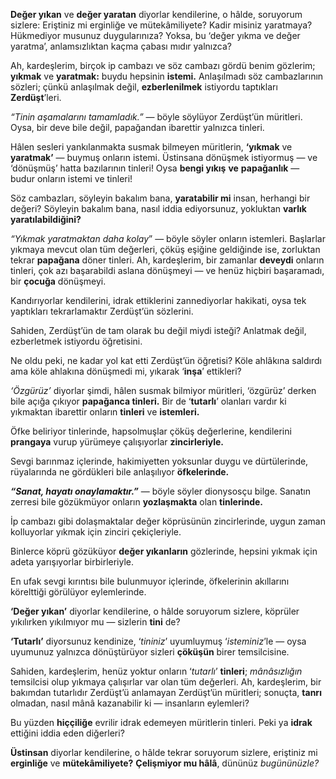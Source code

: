 **Değer yıkan** ve **değer yaratan** diyorlar kendilerine, o hâlde, soruyorum sizlere: Eriştiniz mi erginliğe ve mütekâmiliyete?
Kadir misiniz yaratmaya? Hükmediyor musunuz duygularınıza?
Yoksa, bu ‘değer yıkma ve değer yaratma’, anlamsızlıktan kaçma çabası mıdır yalnızca?

Ah, kardeşlerim, birçok ip cambazı ve söz cambazı gördü benim gözlerim; **yıkmak** ve **yaratmak:** buydu hepsinin **istemi.**
Anlaşılmadı söz cambazlarının sözleri; çünkü anlaşılmak değil, **ezberlenilmek** istiyordu taptıkları **Zerdüşt**’leri.

_“Tinin aşamalarını tamamladık.”_ — böyle söylüyor Zerdüşt’ün müritleri. Oysa, bir deve bile değil, papağandan ibarettir yalnızca tinleri.

Hâlen sesleri yankılanmakta susmak bilmeyen müritlerin, **‘yıkmak** ve **yaratmak’** — buymuş onların istemi.
Üstinsana dönüşmek istiyormuş — ve ‘dönüşmüş’ hatta bazılarının tinleri!
Oysa **bengi yıkış** **ve** **papağanlık** — budur onların istemi ve tinleri!

Söz cambazları, söyleyin bakalım bana, **yaratabilir mi** insan, herhangi bir değeri? Söyleyin bakalım bana, nasıl iddia ediyorsunuz, yokluktan **varlık yaratılabildiğini?**

_“Yıkmak yaratmaktan daha kolay_” — böyle söyler onların istemleri.
Başlarlar yıkmaya mevcut olan tüm değerleri, çöküş eşiğine geldiğinde ise, zorluktan tekrar **papağana** döner tinleri.
Ah, kardeşlerim, bir zamanlar **deveydi** onların tinleri, çok azı başarabildi aslana dönüşmeyi — ve henüz hiçbiri başaramadı, bir **çocuğa** dönüşmeyi.

Kandırıyorlar kendilerini, idrak ettiklerini zannediyorlar hakikati, oysa tek yaptıkları tekrarlamaktır Zerdüşt’ün sözlerini.

Sahiden, Zerdüşt’ün de tam olarak bu değil miydi isteği? Anlatmak değil, ezberletmek istiyordu öğretisini.

Ne oldu peki, ne kadar yol kat etti Zerdüşt’ün öğretisi? Köle ahlâkına saldırdı ama köle ahlakına dönüşmedi mi, yıkarak ‘**inşa**’ ettikleri?

_‘Özgürüz’_ diyorlar şimdi, hâlen susmak bilmiyor müritleri, ‘özgürüz’ derken bile açığa çıkıyor **papağanca tinleri.**
Bir de ‘**tutarlı**’ olanları vardır ki yıkmaktan ibarettir onların **tinleri** ve **istemleri.**

Öfke beliriyor tinlerinde, hapsolmuşlar çöküş değerlerine,
kendilerini **prangaya** vurup yürümeye çalışıyorlar **zincirleriyle.**

Sevgi barınmaz içlerinde, hakimiyetten yoksunlar duygu ve dürtülerinde, rüyalarında ne gördükleri bile anlaşılıyor **öfkelerinde.**

**_“Sanat, hayatı onaylamaktır.”_** — böyle söyler dionysosçu bilge.
Sanatın zerresi bile gözükmüyor onların **yozlaşmakta** olan **tinlerinde.**

İp cambazı gibi dolaşmaktalar değer köprüsünün zincirlerinde, uygun zaman kolluyorlar yıkmak için zinciri çekiçleriyle.

Binlerce köprü gözüküyor **değer yıkanların** gözlerinde, hepsini yıkmak için adeta yarışıyorlar birbirleriyle.

En ufak sevgi kırıntısı bile bulunmuyor içlerinde, öfkelerinin akıllarını körelttiği görülüyor eylemlerinde.

**‘Değer yıkan’** diyorlar kendilerine, o hâlde soruyorum sizlere, köprüler yıkılırken yıkılmıyor mu — sizlerin **tini** de?

**‘Tutarlı’** diyorsunuz kendinize, ‘_tininiz_’ uyumluymuş ‘_isteminiz_’le — oysa uyumunuz yalnızca dönüştürüyor sizleri **çöküşün** birer temsilcisine.

Sahiden, kardeşlerim, henüz yoktur onların ‘*tutarlı*’ **tinleri**; *mânâsızlığın* temsilcisi olup yıkmaya çalışırlar var olan tüm değerleri.
Ah, kardeşlerim, bir bakımdan tutarlıdır Zerdüşt’ü anlamayan Zerdüşt’ün müritleri; sonuçta, **tanrı** olmadan, nasıl mânâ kazanabilir ki — insanların eylemleri?

Bu yüzden **hiççiliğe** evrilir idrak edemeyen müritlerin tinleri.
Peki ya **idrak** ettiğini iddia eden diğerleri?

**Üstinsan** diyorlar kendilerine, o hâlde tekrar soruyorum sizlere, eriştiniz mi **erginliğe** ve **mütekâmiliyete?**
**Çelişmiyor mu hâlâ**, dününüz *bugününüzle?*